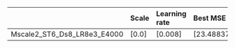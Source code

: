 |                             | Scale   | Learning rate   | Best MSE             | Best SSIM            |
|:----------------------------|:--------|:----------------|:---------------------|:---------------------|
| Mscale2_ST6_Ds8_LR8e3_E4000 | [0.0]   | [0.008]         | [23.488376140594482] | [0.7426148080097278] |